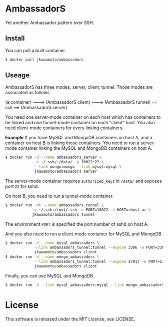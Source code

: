 AmbassadorS
============
Yet another Ambassador pattern over SSH.

Install
--------
You can pull a built container.

```sh
$ docker pull jkawamoto/ambassadors
```

Useage
-------
AmbassadorS has three modes; server, client, tunnel.
Those modes are associated as follows.

(a container) ---> (AmbassadorS client) ---> (AmbassadorS tunnel) == ssh ==> (AmbassadorS server)

You need one server-mode container on each host which has containers to be linked and one tunnel-mode container on each "client" host. You also need client-mode containers for every linking containers.

**Example** If you have MySQL and MongoDB containers on host A, and a container on host B is linking those containers. You need to run a server-mode container linking the MySQL and MongoDB containers on host A.

```sh
$ docker run -d --name ambassadors_server \
             -v ~/.ssh/:/data/ -p 10022:22 \
             --link mongo:mongo --link mysql:mysql \
             jkawamoto/ambassadors server
```

The server-mode container requires `authorized_keys` in `/data/` and exposes port `22` for sshd.

On host B, you need to run a tunnel-mode container.

```sh
$ docker run -dt --name ambassadors_tunnel \
            -v ~/.ssh:/root/.ssh -e PORT=10022 -e HOST=<host a> \
            jkawamoto/ambassadors tunnel
```

The environment `PORT` is specified the port number of sshd on host A.

And you also need to run a client-mode container for MySQL and MongoDB.

```sh
$ docker run -d --name mysql_ambassadors \
             --link ambassadors_tunnel:tunnel --expose 3306 -e PORT=3306 \
             jkawamoto/ambassadors client
$ docker run -d --name mongo_ambassadors \
             --link ambassadors_tunnel:tunnel --expose 27017 -e PORT=27017 \
             jkawamoto/ambassadors client
```

Finally, you can use MySQL and MongoDB.

```sh
$ docker run -d --link mysql_ambassadors:mysql --link mongo_ambassadors:mongo some-app
```

License
=======
This software is released under the MIT License, see LICENSE.

